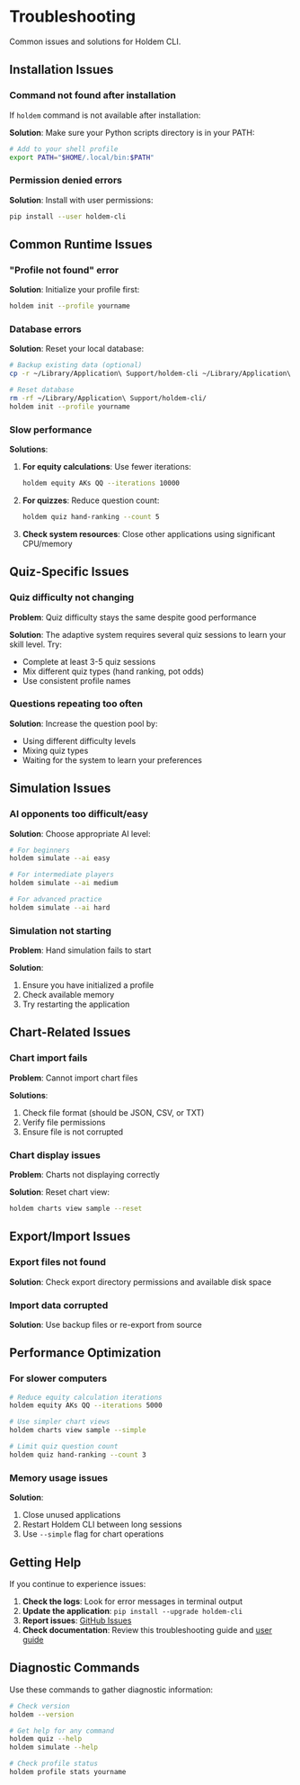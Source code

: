 # Troubleshooting

Common issues and solutions for Holdem CLI.

## Installation Issues

### Command not found after installation

If `holdem` command is not available after installation:

**Solution**: Make sure your Python scripts directory is in your PATH:

```bash
# Add to your shell profile
export PATH="$HOME/.local/bin:$PATH"
```

### Permission denied errors

**Solution**: Install with user permissions:

```bash
pip install --user holdem-cli
```

## Common Runtime Issues

### "Profile not found" error

**Solution**: Initialize your profile first:

```bash
holdem init --profile yourname
```

### Database errors

**Solution**: Reset your local database:

```bash
# Backup existing data (optional)
cp -r ~/Library/Application\ Support/holdem-cli ~/Library/Application\ Support/holdem-cli-backup

# Reset database
rm -rf ~/Library/Application\ Support/holdem-cli/
holdem init --profile yourname
```

### Slow performance

**Solutions**:

1. **For equity calculations**: Use fewer iterations:
   ```bash
   holdem equity AKs QQ --iterations 10000
   ```

2. **For quizzes**: Reduce question count:
   ```bash
   holdem quiz hand-ranking --count 5
   ```

3. **Check system resources**: Close other applications using significant CPU/memory

## Quiz-Specific Issues

### Quiz difficulty not changing

**Problem**: Quiz difficulty stays the same despite good performance

**Solution**: The adaptive system requires several quiz sessions to learn your skill level. Try:
- Complete at least 3-5 quiz sessions
- Mix different quiz types (hand ranking, pot odds)
- Use consistent profile names

### Questions repeating too often

**Solution**: Increase the question pool by:
- Using different difficulty levels
- Mixing quiz types
- Waiting for the system to learn your preferences

## Simulation Issues

### AI opponents too difficult/easy

**Solution**: Choose appropriate AI level:

```bash
# For beginners
holdem simulate --ai easy

# For intermediate players
holdem simulate --ai medium

# For advanced practice
holdem simulate --ai hard
```

### Simulation not starting

**Problem**: Hand simulation fails to start

**Solution**:
1. Ensure you have initialized a profile
2. Check available memory
3. Try restarting the application

## Chart-Related Issues

### Chart import fails

**Problem**: Cannot import chart files

**Solutions**:
1. Check file format (should be JSON, CSV, or TXT)
2. Verify file permissions
3. Ensure file is not corrupted

### Chart display issues

**Problem**: Charts not displaying correctly

**Solution**: Reset chart view:
```bash
holdem charts view sample --reset
```

## Export/Import Issues

### Export files not found

**Solution**: Check export directory permissions and available disk space

### Import data corrupted

**Solution**: Use backup files or re-export from source

## Performance Optimization

### For slower computers

```bash
# Reduce equity calculation iterations
holdem equity AKs QQ --iterations 5000

# Use simpler chart views
holdem charts view sample --simple

# Limit quiz question count
holdem quiz hand-ranking --count 3
```

### Memory usage issues

**Solution**:
1. Close unused applications
2. Restart Holdem CLI between long sessions
3. Use `--simple` flag for chart operations

## Getting Help

If you continue to experience issues:

1. **Check the logs**: Look for error messages in terminal output
2. **Update the application**: `pip install --upgrade holdem-cli`
3. **Report issues**: [GitHub Issues](https://github.com/dylanchidambaram/holdem-cli/issues)
4. **Check documentation**: Review this troubleshooting guide and [user guide](guide.md)

## Diagnostic Commands

Use these commands to gather diagnostic information:

```bash
# Check version
holdem --version

# Get help for any command
holdem quiz --help
holdem simulate --help

# Check profile status
holdem profile stats yourname
```
